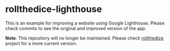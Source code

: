 # rollthedice-lighthouse

This is an example for improving a website using Google Lighthouse. Please check commits to see the original and improved version of the app.

**Note**: This repository will no longer be maintained. Please check [rollthedice](https://github.com/sgohlke/rollthedice) project for a more current version.
